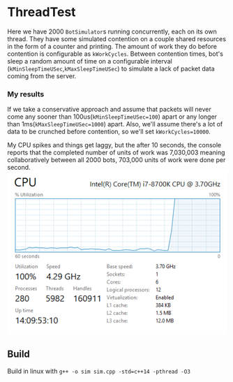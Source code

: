 # ThreadTest

Here we have 2000 `BotSimulator`s running concurrently, each on its own thread.
They have some simulated contention on a couple shared resources in the form of a counter and printing. The amount of work they do before contention is configurable as `kWorkCycles`.
Between contention times, bot's sleep a random amount of time on a configurable interval (`kMinSleepTimeUSec`,`kMaxSleepTimeUSec`) to simulate a lack of packet data coming from the server.

### My results

If we take a conservative approach and assume that packets will never come any sooner than 100us(`kMinSleepTimeUSec=100`) apart or any longer than 1ms(`kMaxSleepTimeUSec=1000`) apart. Also, we'll assume there's a lot of data to be crunched before contention, so we'll set `kWorkCycles=10000`.

My CPU spikes and things get laggy, but the after 10 seconds, the console reports that the completed number of units of work was 7,030,003 meaning collaboratively between all 2000 bots, 703,000 units of work were done per second.
![img](Taskmgr_DTBajLQOD5.png)

## Build

Build in linux with `g++ -o sim sim.cpp -std=c++14 -pthread -O3`
